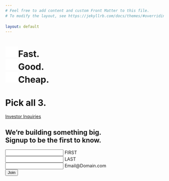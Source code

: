 ```yaml
---
# Feel free to add content and custom Front Matter to this file.
# To modify the layout, see https://jekyllrb.com/docs/themes/#overriding-theme-defaults

layout: default
---
```

<div class="row">
  
  <div class="col m6 s12" id="hero">
    <div class="row">
      <h1 class="light col m12 s6"><img data-aos="animate" data-aos="fade-right"
      data-aos-delay="200"
      data-aos-easing="ease-in-out" src="assets/images/check.png" class="check">Fast. <br>
      <img data-aos="animate" data-aos="fade-right"
        data-aos-delay="500"
        data-aos-easing="ease-in-out" src="assets/images/check.png" class="check">Good.<br> 
        <img data-aos="animate" data-aos="fade-right"
        data-aos-delay="800"
        data-aos-easing="ease-in-out" src="assets/images/check.png" class="check">Cheap. 
      </h1>
    <div class="col m12 s6">
      <div class="padleft">
        <h1 class="" data-aos="fade-in"
        data-aos-delay="1500"
        data-aos-easing="ease-in-out">Pick all 3.</h1>
         <a class=" hide-on-small-only investorlink" href="mailto:contact@subscale.com">Investor Inquiries</a>
      </div>
    </div>
  </div>
</div>

<div class="col m6 s12">
  <div id="formwrap" data-aos="fade-up">
      <div class="row">
        <h2>We’re building something big.<br>
        Signup to be the first to know.</h2>
      </div>
      <form action="https://gmail.us20.list-manage.com/subscribe/post-json?u=081590bcd22243257d088a44a&amp;id=54109a3a25&amp;c=?" 
          id="mc-embedded-subscribe-form" method="get" name="mc-embedded-subscribe-form" class="validate clear">
        <div class="row">
          <div class="input-field col s6">
            <input type="text" name="FNAME" class="" id="mce-FNAME">
            <label for="mce-FNAME" class="">FIRST</label>
          </div>
          <div class="input-field col s6">
            <input type="text" name="LNAME" class="" id="mce-LNAME">
            <label for="mce-LNAME" class="">LAST</label>
          </div>
        </div>
        <div class="row">
          <div class="input-field col s12">
              <input type="email" value="" name="EMAIL" class="required email" id="mce-EMAIL">
              <label for="mce-EMAIL" class="">Email@Domain.com</label>
          </div>
          <!-- real people should not fill this in and expect good things - do not remove this or risk form bot signups-->
          <div style="position: absolute; left: -5000px;" aria-hidden="true"><input type="text" name="b_081590bcd22243257d088a44a_54109a3a25" tabindex="-1" value=""></div>
          <input type="submit" value="Join" name="subscribe" id="mc-embedded-subscribe" class="btn center-align">
        </div>
        </form>
          <div class="clear" id="subscribe-result">
           </div>
        </div>
   

</div>
</div>


